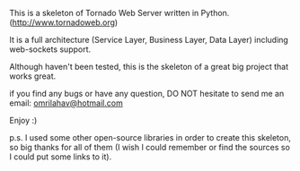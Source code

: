 This is a skeleton of Tornado Web Server written in Python.
(http://www.tornadoweb.org)

It is a full architecture (Service Layer, Business Layer, Data Layer)
including web-sockets support.

Although haven't been tested,
this is the skeleton of a great big project that works great.

if you find any bugs or have any question,
DO NOT hesitate to send me an email: omrilahav@hotmail.com

Enjoy :)

p.s. I used some other open-source libraries in order to
create this skeleton, so big thanks for all of them
(I wish I could remember or find the sources so I could put some links to it).